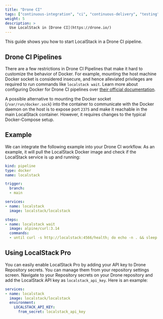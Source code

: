 ```yaml
---
title: "Drone CI"
tags: ["continuous-integration", "ci", "continuous-delivery", "testing"] 
weight: 5
description: >
  Use LocalStack in [Drone CI](https://drone.io/)
---
```


This guide shows you how to start LocalStack in a Drone CI pipeline.

## Drone CI Pipelines

There are a few restrictions in Drone CI Pipelines that make it hard to customize the behavior of Docker. For example, mounting the host machine Docker socket is considered insecure, and hence alleviated privileges are required to run commands like `localstack wait`. Learn more about configuring Docker for Drone CI pipelines over [their official documentation](https://docs.drone.io/pipeline/docker/overview/).

A possible alternative to mounting the Docker socket (`/var/run/docker.sock`) into the container to communicate with the Docker daemon on the host is to expose port `2375` and make it reachable in the main LocalStack container. However, it requires changes to the typical Docker-Compose setup.

## Example

We can integrate the following example into your Drone CI workflow. As an example, it will pull the LocalStack Docker image and check if the LocalStack service is up and running:

```yml
kind: pipeline
type: docker
name: localstack

trigger:
  branch:
  - main

services:
- name: localstack
  image: localstack/localstack

steps:
- name: localstack wait
  image: alpine/curl:3.14
  commands:
  - until curl -s http://localstack:4566/health; do echo -n . && sleep 1; done
```

## Using LocalStack Pro

You can easily enable LocalStack Pro by adding your API key to Drone Repository secrets. You can manage them from your repository settings screen. Navigate to your Repository secrets on your Drone repository and add the LocalStack API key as `localstack_api_key`. Here is an example:

```yml
services:
- name: localstack
  image: localstack/localstack
  environment:
    LOCALSTACK_API_KEY:
      from_secret: localstack_api_key
```

